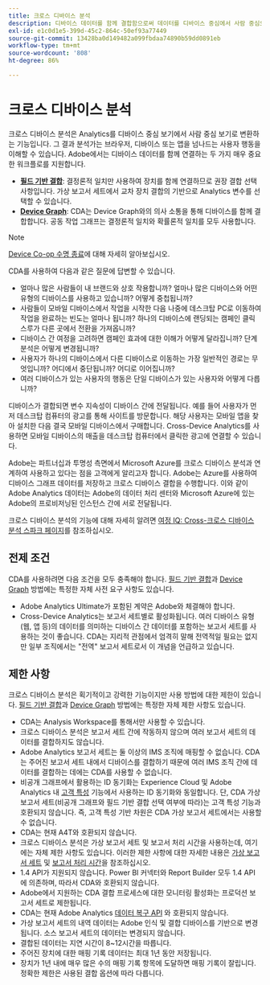 ```yaml
---
title: 크로스 디바이스 분석
description: 디바이스 데이터를 함께 결합함으로써 데이터를 디바이스 중심에서 사람 중심으로 변경합니다.
exl-id: e1c0d1e5-399d-45c2-864c-50ef93a77449
source-git-commit: 13428ba0d149482a099fbdaa74890b59dd0891eb
workflow-type: tm+mt
source-wordcount: '808'
ht-degree: 86%

---
```


# 크로스 디바이스 분석

크로스 디바이스 분석은 Analytics를 디바이스 중심 보기에서 사람 중심 보기로 변환하는 기능입니다. 그 결과 분석가는 브라우저, 디바이스 또는 앱을 넘나드는 사용자 행동을 이해할 수 있습니다. Adobe에서는 디바이스 데이터를 함께 연결하는 두 가지 매우 중요한 워크플로를 지원합니다.

* [**필드 기반 결합**](field-based-stitching.md): 결정론적 일치만 사용하여 장치를 함께 연결하므로 권장 결합 선택 사항입니다.
가상 보고서 세트에서 교차 장치 결합의 기반으로 Analytics 변수를 선택할 수 있습니다.
* [**Device Graph**](device-graph.md): CDA는 Device Graph와의 의사 소통을 통해 디바이스를 함께 결합합니다. 공동 작업 그래프는 결정론적 일치와 확률론적 일치를 모두 사용합니다.

>[!NOTE]
>
>[Device Co-op 수명 종료](https://experienceleague.adobe.com/docs/device-co-op/using/about/device-co-op-eol.html)에 대해 자세히 알아보십시오.

CDA를 사용하여 다음과 같은 질문에 답변할 수 있습니다.

* 얼마나 많은 사람들이 내 브랜드와 상호 작용합니까? 얼마나 많은 디바이스와 어떤 유형의 디바이스를 사용하고 있습니까? 어떻게 중첩됩니까?
* 사람들이 모바일 디바이스에서 작업을 시작한 다음 나중에 데스크탑 PC로 이동하여 작업을 완료하는 빈도는 얼마나 됩니까? 하나의 디바이스에 랜딩되는 캠페인 클릭스루가 다른 곳에서 전환을 가져옵니까?
* 디바이스 간 여정을 고려하면 캠페인 효과에 대한 이해가 어떻게 달라집니까? 단계 분석은 어떻게 변경됩니까?
* 사용자가 하나의 디바이스에서 다른 디바이스로 이동하는 가장 일반적인 경로는 무엇입니까? 어디에서 중단됩니까? 어디로 이어집니까?
* 여러 디바이스가 있는 사용자의 행동은 단일 디바이스가 있는 사용자와 어떻게 다릅니까?

디바이스가 결합되면 변수 지속성이 디바이스 간에 전달됩니다. 예를 들어 사용자가 먼저 데스크탑 컴퓨터의 광고를 통해 사이트를 방문합니다. 해당 사용자는 모바일 앱을 찾아 설치한 다음 결국 모바일 디바이스에서 구매합니다. Cross-Device Analytics를 사용하면 모바일 디바이스의 매출을 데스크탑 컴퓨터에서 클릭한 광고에 연결할 수 있습니다.

Adobe는 파트너십과 투명성 측면에서 Microsoft Azure를 크로스 디바이스 분석과 연계하여 사용하고 있다는 점을 고객에게 알리고자 합니다. Adobe는 Azure를 사용하여 디바이스 그래프 데이터를 저장하고 크로스 디바이스 결합을 수행합니다. 이와 같이 Adobe Analytics 데이터는 Adobe의 데이터 처리 센터와 Microsoft Azure에 있는 Adobe의 프로비저닝된 인스턴스 간에 서로 전달됩니다.

크로스 디바이스 분석의 기능에 대해 자세히 알려면 [여정 IQ: Cross-크로스 디바이스 분석 스파크 페이지](https://adobe.ly/aacda)를 참조하십시오.

## 전제 조건

CDA를 사용하려면 다음 조건을 모두 충족해야 합니다. [필드 기반 결합](field-based-stitching.md)과 [Device Graph](device-graph.md) 방법에는 특정한 자체 사전 요구 사항도 있습니다.

* Adobe Analytics Ultimate가 포함된 계약은 Adobe와 체결해야 합니다.
* Cross-Device Analytics는 보고서 세트별로 활성화됩니다. 여러 디바이스 유형 (웹, 앱 등)의 데이터를 의미하는 디바이스 간 데이터를 포함하는 보고서 세트를 사용하는 것이 좋습니다. CDA는 지리적 관점에서 엄격히 말해 전역적일 필요는 없지만 일부 조직에서는 &quot;전역&quot; 보고서 세트로서 이 개념을 언급하고 있습니다.

## 제한 사항

크로스 디바이스 분석은 획기적이고 강력한 기능이지만 사용 방법에 대한 제한이 있습니다. [필드 기반 결합](field-based-stitching.md)과 [Device Graph](device-graph.md) 방법에는 특정한 자체 제한 사항도 있습니다.

* CDA는 Analysis Workspace를 통해서만 사용할 수 있습니다.
* 크로스 디바이스 분석은 보고서 세트 간에 작동하지 않으며 여러 보고서 세트의 데이터를 결합하지도 않습니다.
* Adobe Analytics 보고서 세트는 둘 이상의 IMS 조직에 매핑할 수 없습니다. CDA는 주어진 보고서 세트 내에서 디바이스를 결합하기 때문에 여러 IMS 조직 간에 데이터를 결합하는 데에는 CDA를 사용할 수 없습니다.
* 비공개 그래프에서 활용하는 ID 동기화는 Experience Cloud 및 Adobe Analytics 내 [고객 특성](https://experienceleague.adobe.com/docs/core-services/interface/customer-attributes/attributes.html#customer-attributes) 기능에서 사용하는 ID 동기화와 동일합니다. 단, CDA 가상 보고서 세트(비공개 그래프와 필드 기반 결합 선택 여부에 따라)는 고객 특성 기능과 호환되지 않습니다. 즉, 고객 특성 기반 차원은 CDA 가상 보고서 세트에서는 사용할 수 없습니다.
* CDA는 현재 A4T와 호환되지 않습니다.
* 크로스 디바이스 분석은 가상 보고서 세트 및 보고서 처리 시간을 사용하는데, 여기에는 자체 제한 사항도 있습니다. 이러한 제한 사항에 대한 자세한 내용은 [가상 보고서 세트](../vrs/vrs-about.md) 및 [보고서 처리 시간](../vrs/vrs-report-time-processing.md)을 참조하십시오.
* 1.4 API가 지원되지 않습니다. Power BI 커넥터와 Report Builder 모두 1.4 API에 의존하며, 따라서 CDA와 호환되지 않습니다.
* Adobe에서 지원하는 CDA 결합 프로세스에 대한 모니터링 활성화는 프로덕션 보고서 세트로 제한됩니다.
* CDA는 현재 Adobe Analytics [데이터 복구 API](https://www.adobe.io/apis/experiencecloud/analytics/docs.html#!AdobeDocs/analytics-2.0-apis/master/data-repair.md) 와 호환되지 않습니다.
* 가상 보고서 세트의 내역 데이터는 Adobe 인식 및 결합 디바이스를 기반으로 변경됩니다. 소스 보고서 세트의 데이터는 변경되지 않습니다.
* 결합된 데이터는 지연 시간이 8~12시간을 따릅니다.
* 주어진 장치에 대한 매핑 기록 데이터는 최대 1년 동안 저장됩니다.
* 장치가 1년 내에 매우 많은 수의 매핑 기록 항목에 도달하면 매핑 기록이 잘립니다. 정확한 제한은 사용된 결합 옵션에 따라 다릅니다.
